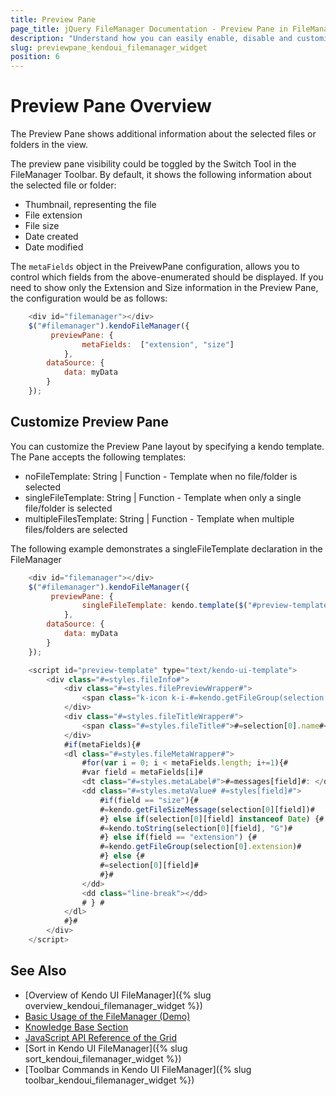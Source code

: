 ```yaml
---
title: Preview Pane
page_title: jQuery FileManager Documentation - Preview Pane in FileManager
description: "Understand how you can easily enable, disable and customize the Preview Pane in the FileManager"
slug: previewpane_kendoui_filemanager_widget
position: 6
---
```


# Preview Pane Overview

The Preview Pane shows additional information about the selected files or folders in the view.

The preview pane visibility could be toggled by the Switch Tool in the FileManager Toolbar. By default, it shows the following information about the selected file or folder:

* Thumbnail, representing the file
* File extension 
* File size
* Date created 
* Date modified

The `metaFields` object in the PreivewPane configuration, allows you to control which fields from the above-enumerated should be displayed. If you need to show only the Extension and Size information in the Preview Pane, the configuration would be as follows:

```js
    <div id="filemanager"></div>
    $("#filemanager").kendoFileManager({
         previewPane: {
                metaFields:  ["extension", "size"]
            },
        dataSource: {
            data: myData
        }
    });


```

## Customize Preview Pane

You can customize the Preview Pane layout by specifying a kendo template. The Pane accepts the following templates:

* noFileTemplate: String | Function - Template when no file/folder is selected
* singleFileTemplate: String | Function - Template when only a single file/folder is selected
* multipleFilesTemplate: String | Function - Template when multiple files/folders are selected

The following example demonstrates a singleFileTemplate declaration in the FileManager

```js
    <div id="filemanager"></div>
    $("#filemanager").kendoFileManager({
         previewPane: {
                singleFileTemplate: kendo.template($("#preview-template").html())
            },
        dataSource: {
            data: myData
        }
    });

    <script id="preview-template" type="text/kendo-ui-template">
        <div class="#=styles.fileInfo#">
            <div class="#=styles.filePreviewWrapper#">
                <span class="k-icon k-i-#=kendo.getFileGroup(selection[0].extension, true)#"></span>
            </div>
            <div class="#=styles.fileTitleWrapper#">
                <span class="#=styles.fileTitle#">#=selection[0].name#</span>
            </div>
            #if(metaFields){#
            <dl class="#=styles.fileMetaWrapper#">
                #for(var i = 0; i < metaFields.length; i+=1){#
                #var field = metaFields[i]#
                <dt class="#=styles.metaLabel#">#=messages[field]#: </dt>
                <dd class="#=styles.metaValue# #=styles[field]#">
                    #if(field == "size"){#
                    #=kendo.getFileSizeMessage(selection[0][field])#
                    #} else if(selection[0][field] instanceof Date) {#
                    #=kendo.toString(selection[0][field], "G")#
                    #} else if(field == "extension") {#
                    #=kendo.getFileGroup(selection[0].extension)#
                    #} else {#
                    #=selection[0][field]#
                    #}#
                </dd>
                <dd class="line-break"></dd>
                # } #
            </dl>
            #}#
        </div>
    </script>

```

## See Also

* [Overview of Kendo UI FileManager]({% slug overview_kendoui_filemanager_widget %})
* [Basic Usage of the FileManager (Demo)](https://demos.telerik.com/kendo-ui/filemanager/index)
* [Knowledge Base Section](/knowledge-base)
* [JavaScript API Reference of the Grid](/api/javascript/ui/filemanager)
* [Sort in Kendo UI FileManager]({% slug sort_kendoui_filemanager_widget %})
* [Toolbar Commands in Kendo UI FileManager]({% slug toolbar_kendoui_filemanager_widget %})

